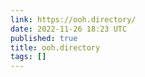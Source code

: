 ```yaml
---
link: https://ooh.directory/
date: 2022-11-26 18:23 UTC
published: true
title: ooh.directory
tags: []
---
```



